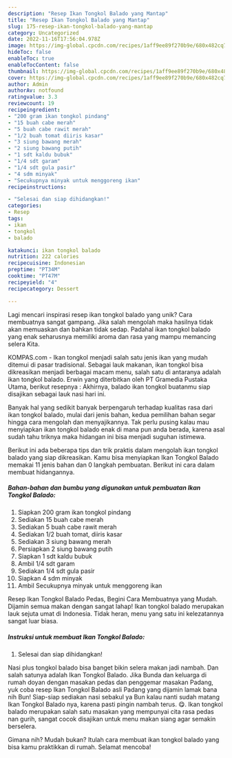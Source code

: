 ```yaml
---
description: "Resep Ikan Tongkol Balado yang Mantap"
title: "Resep Ikan Tongkol Balado yang Mantap"
slug: 175-resep-ikan-tongkol-balado-yang-mantap
category: Uncategorized
date: 2022-11-16T17:56:04.978Z
image: https://img-global.cpcdn.com/recipes/1aff9ee89f270b9e/680x482cq70/ikan-tongkol-balado-foto-resep-utama.jpg
hideToc: false
enableToc: true
enableTocContent: false
thumbnail: https://img-global.cpcdn.com/recipes/1aff9ee89f270b9e/680x482cq70/ikan-tongkol-balado-foto-resep-utama.jpg
cover: https://img-global.cpcdn.com/recipes/1aff9ee89f270b9e/680x482cq70/ikan-tongkol-balado-foto-resep-utama.jpg
author: Admin
authorAv: notfound
ratingvalue: 3.3
reviewcount: 19
recipeingredient:
- "200 gram ikan tongkol pindang"
- "15 buah cabe merah"
- "5 buah cabe rawit merah"
- "1/2 buah tomat diiris kasar"
- "3 siung bawang merah"
- "2 siung bawang putih"
- "1 sdt kaldu bubuk"
- "1/4 sdt garam"
- "1/4 sdt gula pasir"
- "4 sdm minyak"
- "Secukupnya minyak untuk menggoreng ikan"
recipeinstructions:

- "Selesai dan siap dihidangkan!"
categories:
- Resep
tags:
- ikan
- tongkol
- balado

katakunci: ikan tongkol balado 
nutrition: 222 calories
recipecuisine: Indonesian
preptime: "PT34M"
cooktime: "PT47M"
recipeyield: "4"
recipecategory: Dessert

---
```





Lagi mencari inspirasi resep ikan tongkol balado yang unik? Cara membuatnya sangat gampang. Jika salah mengolah maka hasilnya tidak akan memuaskan dan bahkan tidak sedap. Padahal ikan tongkol balado yang enak seharusnya memiliki aroma dan rasa yang mampu memancing selera Kita.





KOMPAS.com - Ikan tongkol menjadi salah satu jenis ikan yang mudah ditemui di pasar tradisional. Sebagai lauk makanan, ikan tongkol bisa dikreasikan menjadi berbagai macam menu, salah satu di antaranya adalah ikan tongkol balado. Erwin yang diterbitkan oleh PT Gramedia Pustaka Utama, berikut resepnya : Akhirnya, balado ikan tongkol buatanmu siap disajikan sebagai lauk nasi hari ini.

Banyak hal yang sedikit banyak berpengaruh terhadap kualitas rasa dari ikan tongkol balado, mulai dari jenis bahan, kedua pemilihan bahan segar hingga cara mengolah dan menyajikannya. Tak perlu pusing kalau mau menyiapkan ikan tongkol balado enak di mana pun anda berada, karena asal sudah tahu triknya maka hidangan ini bisa menjadi suguhan istimewa.






Berikut ini ada beberapa tips dan trik praktis dalam mengolah ikan tongkol balado yang siap dikreasikan. Kamu bisa menyiapkan Ikan Tongkol Balado memakai 11 jenis bahan dan 0 langkah pembuatan. Berikut ini cara dalam membuat hidangannya.

<!--inarticleads1-->

##### Bahan-bahan dan bumbu yang digunakan untuk pembuatan Ikan Tongkol Balado:

1. Siapkan 200 gram ikan tongkol pindang
1. Sediakan 15 buah cabe merah
1. Sediakan 5 buah cabe rawit merah
1. Sediakan 1/2 buah tomat, diiris kasar
1. Sediakan 3 siung bawang merah
1. Persiapkan 2 siung bawang putih
1. Siapkan 1 sdt kaldu bubuk
1. Ambil 1/4 sdt garam
1. Sediakan 1/4 sdt gula pasir
1. Siapkan 4 sdm minyak
1. Ambil Secukupnya minyak untuk menggoreng ikan


Resep Ikan Tongkol Balado Pedas, Begini Cara Membuatnya yang Mudah. Dijamin semua makan dengan sangat lahap! Ikan tongkol balado merupakan lauk sejuta umat di Indonesia. Tidak heran, menu yang satu ini kelezatannya sangat luar biasa. 

<!--inarticleads2-->

##### Instruksi untuk membuat Ikan Tongkol Balado:


1. Selesai dan siap dihidangkan!

Nasi plus tongkol balado bisa banget bikin selera makan jadi nambah. Dan salah satunya adalah Ikan Tongkol Balado. Jika Bunda dan keluarga di rumah doyan dengan masakan pedas dan penggemar masakan Padang, yuk coba resep Ikan Tongkol Balado asli Padang yang dijamin lamak bana nih Bun! Siap-siap sediakan nasi sebakul ya Bun kalau nanti sudah matang Ikan Tongkol Balado nya, karena pasti pingin nambah terus. 😋. Ikan tongkol balado merupakan salah satu masakan yang mempunyai cita rasa pedas nan gurih, sangat cocok disajikan untuk menu makan siang agar semakin berselera. 

Gimana nih? Mudah bukan? Itulah cara membuat ikan tongkol balado yang bisa kamu praktikkan di rumah. Selamat mencoba!
